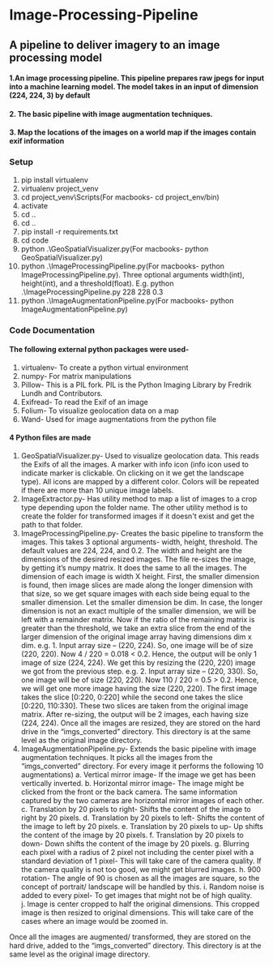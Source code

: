 # Image-Processing-Pipeline

## A pipeline to deliver imagery to an image processing model

#### 1.An image processing pipeline. This pipeline prepares raw jpegs for input into a machine learning model. The model takes in an input of dimension (224, 224, 3) by default
#### 2. The basic pipeline with image augmentation techniques.
#### 3. Map the locations of the images on a world map if the images contain exif information

### Setup
1) pip install virtualenv
2) virtualenv project_venv
3) cd project_venv\Scripts(For macbooks- cd project_env/bin)
4) activate
5) cd ..
6) cd ..
7) pip install -r requirements.txt
8) cd code
9) python .\GeoSpatialVisualizer.py(For macbooks- python GeoSpatialVisualizer.py)
10) python .\ImageProcessingPipeline.py(For macbooks- python ImageProcessingPipeline.py). Three
optional arguments width(int), height(int), and a threshold(float). E.g. python
.\ImageProcessingPipeline.py 228 228 0.3
11) python .\ImageAugmentationPipeline.py(For macbooks- python ImageAugmentationPipeline.py)

### Code Documentation

#### The following external python packages were used-
1)	virtualenv- To create a python virtual environment
2)	numpy- For matrix manipulations
3)	Pillow- This is a PIL fork. PIL is the Python Imaging Library by Fredrik Lundh and Contributors.
4)	Exifread- To read the Exif of an image
5)	Folium- To visualize geolocation data on a map
6)	Wand- Used for image augmentations from the python file

#### 4 Python files are made
1)	GeoSpatialVisualizer.py- Used to visualize geolocation data. This reads the Exifs of all the images. A marker with info icon (info icon used to indicate marker is clickable. On clicking on it we get the landscape type). All icons are mapped by a different color. Colors will be repeated if there are more than 10 unique image labels.  
2)	ImageExtractor.py- Has utility method to map a list of images to a crop type depending upon the folder name. The other utility method is to create the folder for transformed images if it doesn't exist and get the path to that folder.
3)	ImageProcessingPipeline.py- Creates the basic pipeline to transform the images. This takes 3 optional arguments- width, height, threshold. The default values are 224, 224, and 0.2. The width and height are the dimensions of the desired resized images. The file re-sizes the image, by getting it’s numpy matrix. It does the same to all the images. The dimension of each image is width X height. First, the smaller dimension is found, then image slices are made along the longer dimension with that size, so we get square images with each side being equal to the smaller dimension. Let the smaller dimension be dim. In case, the longer dimension is not an exact multiple of the smaller dimension, we will be left with a remainder matrix. Now if the ratio of the remaining matrix is greater than the threshold, we take an extra slice from the end of the larger dimension of the original image array having dimensions dim x dim. 
e.g. 1. Input array size – (220, 224). So, one image will be of size (220, 220). Now 4 / 220 = 0.018 < 0.2. Hence, the output will be only 1 image of size (224, 224). We get this by resizing the (220, 220) image we got from the previous step. 
e.g. 2. Input array size – (220, 330). So, one image will be of size (220, 220). Now 110 / 220 = 0.5 > 0.2. Hence, we will get one more image having the size (220, 220). The first image takes the slice [0:220, 0:220] while the second one takes the slice [0:220, 110:330]. These two slices are taken from the original image matrix. After re-sizing, the output will be 2 images, each having size (224, 224). 
Once all the images are resized, they are stored on the hard drive in the “imgs_converted” directory. This directory is at the same level as the original image directory. 
4)	ImageAugmentationPipeline.py- Extends the basic pipeline with image augmentation techniques. It picks all the images from the “imgs_converted” directory. For every image it performs the following 10 augmentations) 
a.	Vertical mirror image- If the image we get has been vertically inverted.
b.	Horizontal mirror image- The image might be clicked from the front or the back camera. The same information captured by the two cameras are horizontal mirror images of each other. 
c.	Translation by 20 pixels to right- Shifts the content of the image to right by 20 pixels. 
d.	Translation by 20 pixels to left- Shifts the content of the image to left by 20 pixels.
e.	Translation by 20 pixels to up- Up shifts the content of the image by 20 pixels.
f.	Translation by 20 pixels to down- Down shifts the content of the image by 20 pixels.
g.	Blurring each pixel with a radius of 2 pixel not including the center pixel with a standard deviation of 1 pixel- This will take care of the camera quality. If the camera quality is not too good, we might get blurred images. 
h.	900 rotation- The angle of 90 is chosen as all the images are square, so the concept of portrait/ landscape will be handled by this. 
i.	 Random noise is added to every pixel- To get images that might not be of high quality. <br/>
j.	Image is center cropped to half the original dimensions. This cropped image is then resized to original dimensions. This will take care of the cases where an image would be zoomed in.


Once all the images are augmented/ transformed, they are stored on the hard drive, added to
the “imgs_converted” directory. This directory is at the same level as the original image
directory.
